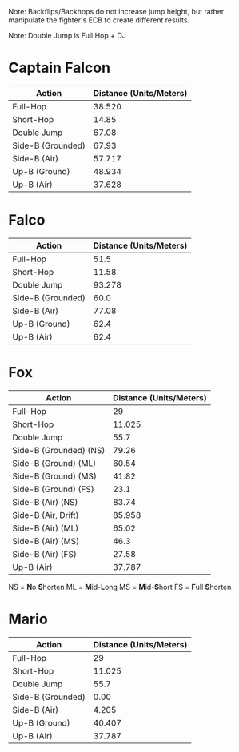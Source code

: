Note: Backflips/Backhops do not increase jump height, but rather manipulate the fighter's ECB to create different results.

Note: Double Jump is Full Hop + DJ

# Captain Falcon
| Action | Distance (Units/Meters) |
| -------- | ------- |
| Full-Hop | 38.520 |
| Short-Hop | 14.85 |
| Double Jump | 67.08 |
| Side-B (Grounded) | 67.93 |
| Side-B (Air) | 57.717 |
| Up-B (Ground) | 48.934 |
| Up-B (Air) | 37.628 |

# Falco

| Action | Distance (Units/Meters) |
| -------- | ------- |
| Full-Hop | 51.5 |
| Short-Hop | 11.58 |
| Double Jump | 93.278 |
| Side-B (Grounded) | 60.0 |
| Side-B (Air) | 77.08 |
| Up-B (Ground) | 62.4 |
| Up-B (Air) | 62.4 |

# Fox

| Action | Distance (Units/Meters) |
| -------- | ------- |
| Full-Hop | 29 |
| Short-Hop | 11.025 |
| Double Jump | 55.7 |
| Side-B (Grounded) (NS) | 79.26 |
| Side-B (Ground) (ML) | 60.54 |
| Side-B (Ground) (MS) | 41.82 |
| Side-B (Ground) (FS) | 23.1 |
| Side-B (Air) (NS) | 83.74 |
| Side-B (Air, Drift) | 85.958 |
| Side-B (Air) (ML) | 65.02 |
| Side-B (Air) (MS) | 46.3 |
| Side-B (Air) (FS) | 27.58 |
| Up-B (Air) | 37.787 |

NS = **N**o **S**horten
ML = **M**id-**L**ong
MS = **M**id-**S**hort
FS = **F**ull **S**horten

# Mario

| Action | Distance (Units/Meters) |
| -------- | ------- |
| Full-Hop | 29 |
| Short-Hop | 11.025 |
| Double Jump | 55.7 |
| Side-B (Grounded) | 0.00 |
| Side-B (Air) | 4.205 |
| Up-B (Ground) | 40.407 |
| Up-B (Air) | 37.787 |
